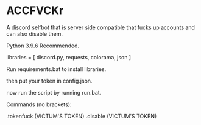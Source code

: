 # ACCFVCKr
A discord selfbot that is server side compatible that fucks up accounts and can also disable them.

Python 3.9.6 Recommended.

libraries = [ discord.py, requests, colorama, json ]

Run requirements.bat to install libraries.

then put your token in config.json.

now run the script by running run.bat.

Commands (no brackets):

  .tokenfuck (VICTUM'S TOKEN)
  .disable (VICTUM'S TOKEN)
  
